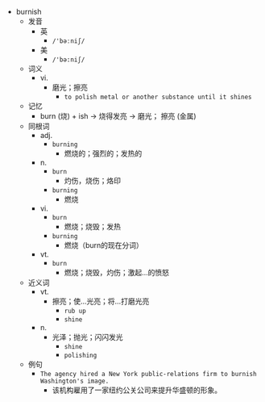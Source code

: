 - burnish
  - 发音
    - 英
      - `/'bəːniʃ/`
    - 美
      - `/'bə:niʃ/`
  - 词义
    - vi.
      - 磨光；擦亮
        - `to polish metal or another substance until it shines`
  - 记忆
    - burn (烧) + ish → 烧得发亮 → 磨光； 擦亮 (金属)
  - 同根词
    - adj.
      - `burning`
        - 燃烧的；强烈的；发热的
    - n.
      - `burn`
        - 灼伤，烧伤；烙印
      - `burning`
        - 燃烧
    - vi.
      - `burn`
        - 燃烧；烧毁；发热
      - `burning`
        - 燃烧（burn的现在分词）
    - vt.
      - `burn`
        - 燃烧；烧毁，灼伤；激起…的愤怒
  - 近义词
    - vt.
      - 擦亮；使…光亮；将…打磨光亮
        - `rub up`
        - `shine`
    - n.
      - 光泽；抛光；闪闪发光
        - `shine`
        - `polishing`
  - 例句
    - `The agency hired a New York public-relations firm to burnish Washington's image.`
      - 该机构雇用了一家纽约公关公司来提升华盛顿的形象。

